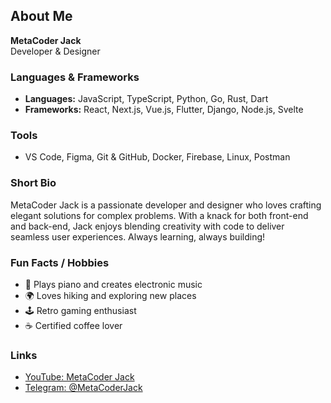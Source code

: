 ## About Me

**MetaCoder Jack**  
Developer & Designer

### Languages & Frameworks
- **Languages:** JavaScript, TypeScript, Python, Go, Rust, Dart
- **Frameworks:** React, Next.js, Vue.js, Flutter, Django, Node.js, Svelte

### Tools
- VS Code, Figma, Git & GitHub, Docker, Firebase, Linux, Postman

### Short Bio
MetaCoder Jack is a passionate developer and designer who loves crafting elegant solutions for complex problems. With a knack for both front-end and back-end, Jack enjoys blending creativity with code to deliver seamless user experiences. Always learning, always building!

### Fun Facts / Hobbies
- 🎹 Plays piano and creates electronic music
- 🌍 Loves hiking and exploring new places
- 🕹️ Retro gaming enthusiast
- ☕ Certified coffee lover

### Links
- [YouTube: MetaCoder Jack](https://youtube.com/@metacoderjack)
- [Telegram: @MetaCoderJack](https://t.me/MetaCoderJack)
